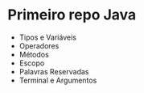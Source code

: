 # Primeiro repo Java #

- Tipos e Variáveis
- Operadores
- Métodos
- Escopo
- Palavras Reservadas
- Terminal e Argumentos